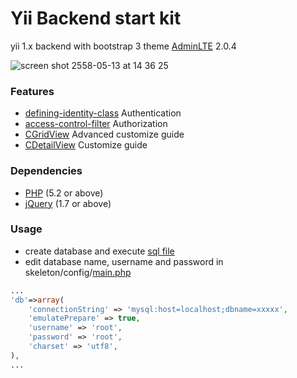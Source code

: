 # Yii Backend start kit
yii 1.x backend with bootstrap 3 theme [AdminLTE](https://github.com/almasaeed2010/AdminLTE) 2.0.4

![screen shot 2558-05-13 at 14 36 25](https://cloud.githubusercontent.com/assets/1927531/7605915/816a0812-f97e-11e4-9736-4f408fc25453.png "yii backend start kit")

### Features
* [defining-identity-class](http://www.yiiframework.com/doc/guide/1.1/en/topics.auth#defining-identity-class) Authentication
* [access-control-filter](http://www.yiiframework.com/doc/guide/1.1/en/topics.auth#access-control-filter) Authorization
* [CGridView](http://www.yiiframework.com/doc/api/1.1/CGridView) Advanced customize guide
* [CDetailView](http://www.yiiframework.com/doc/api/1.1/CDetailView) Customize guide

### Dependencies
* [PHP](http://php.net/) (5.2 or above)
* [jQuery](https://github.com/jquery/jquery) (1.7 or above)

### Usage
* create database and execute [sql file](https://github.com/fogza/yii-backend-start-kit/tree/master/sql)
* edit database name, username and password in skeleton/config/[main.php](https://github.com/fogza/yii-backend-start-kit/blob/master/protected/config/main.php)

```php
...
'db'=>array(
	'connectionString' => 'mysql:host=localhost;dbname=xxxxx',
	'emulatePrepare' => true,
	'username' => 'root',
	'password' => 'root',
	'charset' => 'utf8',
),
...
```
